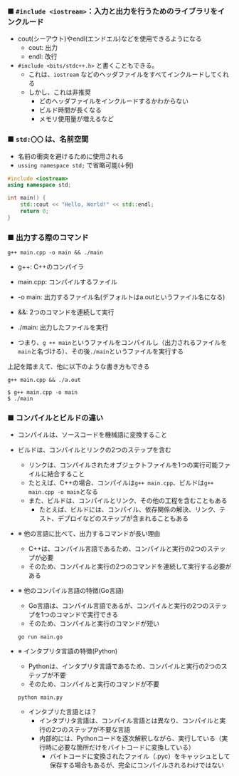 ### ■ `#include <iostream>`：入力と出力を行うためのライブラリをインクルード
 - cout(シーアウト)やendl(エンドエル)などを使用できるようになる
    - cout: 出力
    - endl: 改行
 - `#include <bits/stdc++.h>` と書くこともできる。
    - これは、`iostream` などのヘッダファイルをすべてインクルードしてくれる
    - しかし、これは非推奨
        - どのヘッダファイルをインクルードするかわからない
        - ビルド時間が長くなる
        - メモリ使用量が増えるなど

### ■ `std:〇〇` は、名前空間
 - 名前の衝突を避けるために使用される
 - `ussing namespace std;` で省略可能(↓例)
```cpp
#include <iostream>
using namespace std;

int main() {
    std::cout << "Hello, World!" << std::endl;
    return 0;
}
```

### ■ 出力する際のコマンド

```shell
g++ main.cpp -o main && ./main
```
- g++: C++のコンパイラ
- main.cpp: コンパイルするファイル
- -o main: 出力するファイル名(デフォルトはa.outというファイル名になる)
- &&: 2つのコマンドを連続して実行
- ./main: 出力したファイルを実行

- つまり、`g ++ main`というファイルをコンパイルし（出力されるファイルを`main`と名づける）、その後`./main`というファイルを実行する

上記を踏まえて、他に以下のような書き方もできる
```shell
g++ main.cpp && ./a.out
```
```shell
$ g++ main.cpp -o main 
$ ./main
```

### ■ コンパイルとビルドの違い
- コンパイルは、ソースコードを機械語に変換すること
- ビルドは、コンパイルとリンクの2つのステップを含む
    - リンクは、コンパイルされたオブジェクトファイルを1つの実行可能ファイルに結合すること
    - たとえば、C++の場合、コンパイルは`g++ main.cpp`、ビルドは`g++ main.cpp -o main`となる
    - また、ビルドは、コンパイルとリンク、その他の工程を含むこともある
        - たとえば、ビルドには、コンパイル、依存関係の解決、リンク、テスト、デプロイなどのステップが含まれることもある

- ※ 他の言語に比べて、出力するコマンドが長い理由
    - C++は、コンパイル言語であるため、コンパイルと実行の2つのステップが必要
    - そのため、コンパイルと実行の2つのコマンドを連続して実行する必要がある

- ※ 他のコンパイル言語の特徴(Go言語)
    - Go言語は、コンパイル言語であるが、コンパイルと実行の2つのステップを1つのコマンドで実行できる
    - そのため、コンパイルと実行のコマンドが短い
    ```shell
    go run main.go
    ```

- ※ インタプリタ言語の特徴(Python)
    - Pythonは、インタプリタ言語であるため、コンパイルと実行の2つのステップが不要
    - そのため、コンパイルと実行のコマンドが不要
    ```shell
    python main.py
    ```
    - インタプリた言語とは？
        - インタプリタ言語は、コンパイル言語とは異なり、コンパイルと実行の2つのステップが不要な言語
        - 内部的には、Pythonコードを逐次解釈しながら、実行している（実行時に必要な箇所だけをバイトコードに変換している）
            - バイトコードに変換されたファイル（.pyc）をキャッシュとして保存する場合もあるが、完全にコンパイルされるわけではない
    
